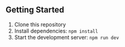 ## Getting Started

1. Clone this repository
2. Install dependencies: `npm install`
3. Start the development server: `npm run dev`
